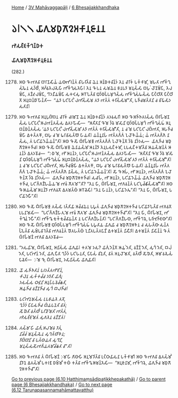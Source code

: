 
[Home](/) / [3V Mahāvaggapāḷi](/tipitaka/3V.md) / [6 Bhesajjakkhandhaka](/tipitaka/3V/6.md)

# 𑁬𑁇𑁧𑁧 𑀬𑀸𑀕𑀼𑀫𑀥𑀼𑀕𑁄𑀍𑀅𑀓𑀸𑀦𑀼𑀚𑀸𑀦𑀦

### 𑀪𑁂𑀲𑀚𑁆𑀚𑀓𑁆𑀔𑀦𑁆𑀥𑀓

### 𑀬𑀸𑀕𑀼𑀫𑀥𑀼𑀕𑁄𑀍𑀅𑀓𑀸𑀦𑀼𑀚𑀸𑀦𑀦

(282.)

1278. 𑀅𑀣 𑀔𑁄 𑀪𑀕𑀯𑀸 𑀩𑀸𑀭𑀸𑀡𑀲𑀺𑀬𑀁 𑀬𑀣𑀸𑀪𑀺𑀭𑀦𑁆𑀢𑀁 𑀯𑀺𑀳𑀭𑀺𑀢𑁆𑀯𑀸 𑀬𑁂𑀦 𑀅𑀦𑁆𑀥𑀓𑀯𑀺𑀦𑁆𑀤𑀁 𑀢𑁂𑀦 𑀘𑀸𑀭𑀺𑀓𑀁 𑀧𑀓𑁆𑀓𑀸𑀫𑀺, 𑀫𑀳𑀢𑀸 𑀪𑀺𑀓𑁆𑀔𑀼𑀲𑀁𑀖𑁂𑀦 𑀲𑀤𑁆𑀥𑀺𑀁, 𑀅𑀟𑁆𑀠𑀢𑁂𑀮𑀲𑁂𑀳𑀺 𑀪𑀺𑀓𑁆𑀔𑀼𑀲𑀢𑁂𑀳𑀺𑁇 𑀢𑁂𑀦 𑀔𑁄 𑀧𑀦 𑀲𑀫𑀬𑁂𑀦 𑀚𑀸𑀦𑀧𑀤𑀸 𑀫𑀦𑀼𑀲𑁆𑀲𑀸 𑀩𑀳𑀼𑀁 𑀮𑁄𑀡𑀫𑁆𑀧𑀺, 𑀢𑁂𑀮𑀫𑁆𑀧𑀺, 𑀢𑀡𑁆𑀟𑀼𑀮𑀫𑁆𑀧𑀺, 𑀔𑀸𑀤𑀦𑀻𑀬𑀫𑁆𑀧𑀺 𑀲𑀓𑀝𑁂𑀲𑀼 𑀆𑀭𑁄𑀧𑁂𑀢𑁆𑀯𑀸 𑀩𑀼𑀤𑁆𑀥𑀧𑁆𑀧𑀫𑀼𑀔𑀲𑁆𑀲 𑀪𑀺𑀓𑁆𑀔𑀼𑀲𑀁𑀖𑀲𑁆𑀲 𑀧𑀺𑀝𑁆𑀞𑀺𑀢𑁄 𑀧𑀺𑀝𑁆𑀞𑀺𑀢𑁄 𑀅𑀦𑀼𑀩𑀦𑁆𑀥𑀸 𑀳𑁄𑀦𑁆𑀢𑀺—  “𑀬𑀤𑀸 𑀧𑀝𑀺𑀧𑀸𑀝𑀺𑀁 𑀮𑀪𑀺𑀲𑁆𑀲𑀸𑀫 𑀢𑀤𑀸 𑀪𑀢𑁆𑀢𑀁 𑀓𑀭𑀺𑀲𑁆𑀲𑀸𑀫𑀸”𑀢𑀺, 𑀧𑀜𑁆𑀘𑀫𑀢𑁆𑀢𑀸𑀦𑀺 𑀘 𑀯𑀺𑀖𑀸𑀲𑀸𑀤𑀲𑀢𑀸𑀦𑀺𑁇

1279. 𑀅𑀣 𑀔𑁄 𑀪𑀕𑀯𑀸 𑀅𑀦𑀼𑀧𑀼𑀩𑁆𑀩𑁂𑀦 𑀘𑀸𑀭𑀺𑀓𑀁 𑀘𑀭𑀫𑀸𑀦𑁄 𑀬𑁂𑀦 𑀅𑀦𑁆𑀥𑀓𑀯𑀺𑀦𑁆𑀤𑀁 𑀢𑀤𑀯𑀲𑀭𑀺𑁇 𑀅𑀣 𑀔𑁄 𑀅𑀜𑁆𑀜𑀢𑀭𑀲𑁆𑀲 𑀩𑁆𑀭𑀸𑀳𑁆𑀫𑀡𑀲𑁆𑀲 𑀧𑀝𑀺𑀧𑀸𑀝𑀺𑀁 𑀅𑀮𑀪𑀦𑁆𑀢𑀲𑁆𑀲 𑀏𑀢𑀤𑀳𑁄𑀲𑀺—  “𑀅𑀢𑀻𑀢𑀸𑀦𑀺 𑀔𑁄 𑀫𑁂 𑀤𑁆𑀯𑁂 𑀫𑀸𑀲𑀸𑀦𑀺 𑀩𑀼𑀤𑁆𑀥𑀧𑁆𑀧𑀫𑀼𑀔𑀁 𑀪𑀺𑀓𑁆𑀔𑀼𑀲𑀁𑀖𑀁 𑀅𑀦𑀼𑀩𑀦𑁆𑀥𑀦𑁆𑀢𑀲𑁆𑀲 ‘𑀬𑀤𑀸 𑀧𑀝𑀺𑀧𑀸𑀝𑀺𑀁 𑀮𑀪𑀺𑀲𑁆𑀲𑀸𑀫𑀺 𑀢𑀤𑀸 𑀪𑀢𑁆𑀢𑀁 𑀓𑀭𑀺𑀲𑁆𑀲𑀸𑀫𑀻’𑀢𑀺, 𑀦 𑀘 𑀫𑁂 𑀧𑀝𑀺𑀧𑀸𑀝𑀺 𑀮𑀩𑁆𑀪𑀢𑀺, 𑀅𑀳𑀜𑁆𑀘𑀫𑁆𑀳𑀺 𑀏𑀓𑀢𑁆𑀢𑀓𑁄, 𑀩𑀳𑀼 𑀘 𑀫𑁂 𑀖𑀭𑀸𑀯𑀸𑀲𑀢𑁆𑀣𑁄 𑀳𑀸𑀬𑀢𑀺𑁇 𑀬𑀦𑁆𑀦𑀽𑀦𑀸𑀳𑀁 𑀪𑀢𑁆𑀢𑀕𑁆𑀕𑀁 𑀑𑀮𑁄𑀓𑁂𑀬𑁆𑀬𑀁; 𑀬𑀁 𑀪𑀢𑁆𑀢𑀕𑁆𑀕𑁂 𑀦𑀸𑀲𑁆𑀲, 𑀢𑀁 𑀧𑀝𑀺𑀬𑀸𑀤𑁂𑀬𑁆𑀬𑀦𑁆”𑀢𑀺𑁇 𑀅𑀣 𑀔𑁄 𑀲𑁄 𑀩𑁆𑀭𑀸𑀳𑁆𑀫𑀡𑁄 𑀪𑀢𑁆𑀢𑀕𑁆𑀕𑀁 𑀑𑀮𑁄𑀓𑁂𑀦𑁆𑀢𑁄 𑀤𑁆𑀯𑁂 𑀦𑀸𑀤𑁆𑀤𑀲—  𑀬𑀸𑀕𑀼𑀜𑁆𑀘 𑀫𑀥𑀼𑀕𑁄𑀍𑀅𑀓𑀜𑁆𑀘𑁇 𑀅𑀣 𑀔𑁄 𑀲𑁄 𑀩𑁆𑀭𑀸𑀳𑁆𑀫𑀡𑁄 𑀬𑁂𑀦𑀸𑀬𑀲𑁆𑀫𑀸 𑀆𑀦𑀦𑁆𑀤𑁄 𑀢𑁂𑀦𑀼𑀧𑀲𑀗𑁆𑀓𑀫𑀺, 𑀉𑀧𑀲𑀗𑁆𑀓𑀫𑀺𑀢𑁆𑀯𑀸 𑀆𑀬𑀲𑁆𑀫𑀦𑁆𑀢𑀁 𑀆𑀦𑀦𑁆𑀤𑀁 𑀏𑀢𑀤𑀯𑁄𑀘—  “𑀇𑀥 𑀫𑁂, 𑀪𑁄 𑀆𑀦𑀦𑁆𑀤, 𑀧𑀝𑀺𑀧𑀸𑀝𑀺𑀁 𑀅𑀮𑀪𑀦𑁆𑀢𑀲𑁆𑀲 𑀏𑀢𑀤𑀳𑁄𑀲𑀺—  ‘𑀅𑀢𑀻𑀢𑀸𑀦𑀺 𑀔𑁄 𑀫𑁂 𑀤𑁆𑀯𑁂 𑀫𑀸𑀲𑀸𑀦𑀺 𑀩𑀼𑀤𑁆𑀥𑀧𑁆𑀧𑀫𑀼𑀔𑀁 𑀪𑀺𑀓𑁆𑀔𑀼𑀲𑀁𑀖𑀁 𑀅𑀦𑀼𑀩𑀦𑁆𑀥𑀦𑁆𑀢𑀲𑁆𑀲, “𑀬𑀤𑀸 𑀧𑀝𑀺𑀧𑀸𑀝𑀺𑀁 𑀮𑀪𑀺𑀲𑁆𑀲𑀸𑀫𑀺 𑀢𑀤𑀸 𑀪𑀢𑁆𑀢𑀁 𑀓𑀭𑀺𑀲𑁆𑀲𑀸𑀫𑀻”𑀢𑀺𑁇 𑀦 𑀘 𑀫𑁂 𑀧𑀝𑀺𑀧𑀸𑀝𑀺 𑀮𑀩𑁆𑀪𑀢𑀺, 𑀅𑀳𑀜𑁆𑀘𑀫𑁆𑀳𑀺 𑀏𑀓𑀢𑁆𑀢𑀓𑁄, 𑀩𑀳𑀼 𑀘 𑀫𑁂 𑀖𑀭𑀸𑀯𑀸𑀲𑀢𑁆𑀣𑁄 𑀳𑀸𑀬𑀢𑀺𑁇 𑀬𑀦𑁆𑀦𑀽𑀦𑀸𑀳𑀁 𑀪𑀢𑁆𑀢𑀕𑁆𑀕𑀁 𑀑𑀮𑁄𑀓𑁂𑀬𑁆𑀬𑀁; 𑀬𑀁 𑀪𑀢𑁆𑀢𑀕𑁆𑀕𑁂 𑀦𑀸𑀲𑁆𑀲, 𑀢𑀁 𑀧𑀝𑀺𑀬𑀸𑀤𑁂𑀬𑁆𑀬𑀦𑁆’𑀢𑀺𑁇 𑀲𑁄 𑀔𑁄 𑀅𑀳𑀁, 𑀪𑁄 𑀆𑀦𑀦𑁆𑀤, 𑀪𑀢𑁆𑀢𑀕𑁆𑀕𑀁 𑀑𑀮𑁄𑀓𑁂𑀦𑁆𑀢𑁄 𑀤𑁆𑀯𑁂 𑀦𑀸𑀤𑁆𑀤𑀲𑀁—  𑀬𑀸𑀕𑀼𑀜𑁆𑀘 𑀫𑀥𑀼𑀕𑁄𑀍𑀅𑀓𑀜𑁆𑀘𑁇 𑀲𑀘𑀸𑀳𑀁, 𑀪𑁄 𑀆𑀦𑀦𑁆𑀤, 𑀧𑀝𑀺𑀬𑀸𑀤𑁂𑀬𑁆𑀬𑀁 𑀬𑀸𑀕𑀼𑀜𑁆𑀘 𑀫𑀥𑀼𑀕𑁄𑀍𑀅𑀓𑀜𑁆𑀘, 𑀧𑀝𑀺𑀕𑁆𑀕𑀡𑁆𑀳𑁂𑀬𑁆𑀬 𑀫𑁂 𑀪𑀯𑀁 𑀕𑁄𑀢𑀫𑁄”𑀢𑀺? “𑀢𑁂𑀦 𑀳𑀺, 𑀩𑁆𑀭𑀸𑀳𑁆𑀫𑀡, 𑀪𑀕𑀯𑀦𑁆𑀢𑀁 𑀧𑀝𑀺𑀧𑀼𑀘𑁆𑀙𑀺𑀲𑁆𑀲𑀸𑀫𑀻”𑀢𑀺𑁇 𑀅𑀣 𑀔𑁄 𑀆𑀬𑀲𑁆𑀫𑀸 𑀆𑀦𑀦𑁆𑀤𑁄 𑀪𑀕𑀯𑀢𑁄 𑀏𑀢𑀫𑀢𑁆𑀣𑀁 𑀆𑀭𑁄𑀘𑁂𑀲𑀺𑁇 “𑀢𑁂𑀦 𑀳𑀸𑀦𑀦𑁆𑀤, 𑀧𑀝𑀺𑀬𑀸𑀤𑁂𑀢𑀽”𑀢𑀺𑁇 “𑀢𑁂𑀦 𑀳𑀺, 𑀩𑁆𑀭𑀸𑀳𑁆𑀫𑀡, 𑀧𑀝𑀺𑀬𑀸𑀤𑁂𑀳𑀻”𑀢𑀺𑁇

1280. 𑀅𑀣 𑀔𑁄 𑀲𑁄 𑀩𑁆𑀭𑀸𑀳𑁆𑀫𑀡𑁄 𑀢𑀲𑁆𑀲𑀸 𑀭𑀢𑁆𑀢𑀺𑀬𑀸 𑀅𑀘𑁆𑀘𑀬𑁂𑀦 𑀧𑀳𑀽𑀢𑀁 𑀬𑀸𑀕𑀼𑀜𑁆𑀘 𑀫𑀥𑀼𑀕𑁄𑀍𑀅𑀓𑀜𑁆𑀘 𑀧𑀝𑀺𑀬𑀸𑀤𑀸𑀧𑁂𑀢𑁆𑀯𑀸 𑀪𑀕𑀯𑀢𑁄 𑀉𑀧𑀦𑀸𑀫𑁂𑀲𑀺—  “𑀧𑀝𑀺𑀕𑁆𑀕𑀡𑁆𑀳𑀸𑀢𑀼 𑀫𑁂 𑀪𑀯𑀁 𑀕𑁄𑀢𑀫𑁄 𑀬𑀸𑀕𑀼𑀜𑁆𑀘 𑀫𑀥𑀼𑀕𑁄𑀍𑀅𑀓𑀜𑁆𑀘𑀸”𑀢𑀺𑁇 “𑀢𑁂𑀦 𑀳𑀺, 𑀩𑁆𑀭𑀸𑀳𑁆𑀫𑀡, 𑀪𑀺𑀓𑁆𑀔𑀽𑀦𑀁 𑀤𑁂𑀳𑀻”𑀢𑀺𑁇 𑀪𑀺𑀓𑁆𑀔𑀽 𑀓𑀼𑀓𑁆𑀓𑀼𑀘𑁆𑀘𑀸𑀬𑀦𑁆𑀢𑀸 𑀦 𑀧𑀝𑀺𑀕𑁆𑀕𑀡𑁆𑀳𑀦𑁆𑀢𑀺𑁇 “𑀧𑀝𑀺𑀕𑁆𑀕𑀡𑁆𑀳𑀣, 𑀪𑀺𑀓𑁆𑀔𑀯𑁂, 𑀧𑀭𑀺𑀪𑀼𑀜𑁆𑀚𑀣𑀸”𑀢𑀺𑁇 𑀅𑀣 𑀔𑁄 𑀲𑁄 𑀩𑁆𑀭𑀸𑀳𑁆𑀫𑀡𑁄 𑀩𑀼𑀤𑁆𑀥𑀧𑁆𑀧𑀫𑀼𑀔𑀁 𑀪𑀺𑀓𑁆𑀔𑀼𑀲𑀁𑀖𑀁 𑀧𑀳𑀽𑀢𑀸𑀬 𑀬𑀸𑀕𑀼𑀬𑀸 𑀘 𑀫𑀥𑀼𑀕𑁄𑀍𑀅𑀓𑁂𑀦 𑀘 𑀲𑀳𑀢𑁆𑀣𑀸 𑀲𑀦𑁆𑀢𑀧𑁆𑀧𑁂𑀢𑁆𑀯𑀸 𑀲𑀫𑁆𑀧𑀯𑀸𑀭𑁂𑀢𑁆𑀯𑀸 𑀪𑀕𑀯𑀦𑁆𑀢𑀁 𑀥𑁄𑀢𑀳𑀢𑁆𑀣𑀁 𑀑𑀦𑀻𑀢𑀧𑀢𑁆𑀢𑀧𑀸𑀡𑀺𑀁 𑀏𑀓𑀫𑀦𑁆𑀢𑀁 𑀦𑀺𑀲𑀻𑀤𑀺𑁇 𑀏𑀓𑀫𑀦𑁆𑀢𑀁 𑀦𑀺𑀲𑀺𑀦𑁆𑀦𑀁 𑀔𑁄 𑀢𑀁 𑀩𑁆𑀭𑀸𑀳𑁆𑀫𑀡𑀁 𑀪𑀕𑀯𑀸 𑀏𑀢𑀤𑀯𑁄𑀘—

1281. “𑀤𑀲𑀬𑀺𑀫𑁂, 𑀩𑁆𑀭𑀸𑀳𑁆𑀫𑀡, 𑀆𑀦𑀺𑀲𑀁𑀲𑀸 𑀬𑀸𑀕𑀼𑀬𑀸𑁇 𑀓𑀢𑀫𑁂 𑀤𑀲? 𑀬𑀸𑀕𑀼𑀁 𑀤𑁂𑀦𑁆𑀢𑁄 𑀆𑀬𑀼𑀁 𑀤𑁂𑀢𑀺, 𑀯𑀡𑁆𑀡𑀁 𑀤𑁂𑀢𑀺, 𑀲𑀼𑀔𑀁 𑀤𑁂𑀢𑀺, 𑀩𑀮𑀁 𑀤𑁂𑀢𑀺, 𑀧𑀝𑀺𑀪𑀸𑀦𑀁 𑀤𑁂𑀢𑀺, 𑀬𑀸𑀕𑀼 𑀧𑀻𑀢𑀸 𑀔𑀼𑀤𑁆𑀤𑀁 𑀧𑀝𑀺𑀳𑀦𑀢𑀺, 𑀧𑀺𑀧𑀸𑀲𑀁 𑀯𑀺𑀦𑁂𑀢𑀺, 𑀯𑀸𑀢𑀁 𑀅𑀦𑀼𑀮𑁄𑀫𑁂𑀢𑀺, 𑀯𑀢𑁆𑀣𑀺𑀁 𑀲𑁄𑀥𑁂𑀢𑀺, 𑀆𑀫𑀸𑀯𑀲𑁂𑀲𑀁 𑀧𑀸𑀘𑁂𑀢𑀺—  𑀇𑀫𑁂 𑀔𑁄, 𑀩𑁆𑀭𑀸𑀳𑁆𑀫𑀡, 𑀤𑀲𑀸𑀦𑀺𑀲𑀁𑀲𑀸 𑀬𑀸𑀕𑀼𑀬𑀸𑀢𑀺𑁇

1282. _𑀬𑁄 𑀲𑀜𑁆𑀜𑀢𑀸𑀦𑀁 𑀧𑀭𑀤𑀢𑁆𑀢𑀪𑁄𑀚𑀺𑀦𑀁,_  
_𑀓𑀸𑀮𑁂𑀦 𑀲𑀓𑁆𑀓𑀘𑁆𑀘 𑀤𑀤𑀸𑀢𑀺 𑀬𑀸𑀕𑀼𑀁;_  
_𑀤𑀲𑀲𑁆𑀲 𑀞𑀸𑀦𑀸𑀦𑀺 𑀅𑀦𑀼𑀧𑁆𑀧𑀯𑁂𑀘𑁆𑀙𑀢𑀺,_  
_𑀆𑀬𑀼𑀜𑁆𑀘 𑀯𑀡𑁆𑀡𑀜𑁆𑀘 𑀲𑀼𑀔𑀁 𑀩𑀮𑀜𑁆𑀘𑁇_  


1283. _𑀧𑀝𑀺𑀪𑀸𑀦𑀫𑀲𑁆𑀲 𑀉𑀧𑀚𑀸𑀬𑀢𑁂 𑀢𑀢𑁄,_  
_𑀔𑀼𑀤𑁆𑀤𑀁 𑀧𑀺𑀧𑀸𑀲𑀜𑁆𑀘 𑀩𑁆𑀬𑀧𑀦𑁂𑀢𑀺 𑀯𑀸𑀢𑀁;_  
_𑀲𑁄𑀥𑁂𑀢𑀺 𑀯𑀢𑁆𑀣𑀺𑀁 𑀧𑀭𑀺𑀡𑀸𑀫𑁂𑀢𑀺 𑀪𑀢𑁆𑀢𑀁,_  
_𑀪𑁂𑀲𑀚𑁆𑀚𑀫𑁂𑀢𑀁 𑀲𑀼𑀕𑀢𑁂𑀦 𑀯𑀡𑁆𑀡𑀺𑀢𑀁𑁇_  


1284. _𑀢𑀲𑁆𑀫𑀸 𑀳𑀺 𑀬𑀸𑀕𑀼𑀁 𑀅𑀮𑀫𑁂𑀯 𑀤𑀸𑀢𑀼𑀁,_  
_𑀦𑀺𑀘𑁆𑀘𑀁 𑀫𑀦𑀼𑀲𑁆𑀲𑁂𑀦 𑀲𑀼𑀔𑀢𑁆𑀣𑀺𑀓𑁂𑀦;_  
_𑀤𑀺𑀩𑁆𑀩𑀸𑀦𑀺 𑀯𑀸 𑀧𑀢𑁆𑀣𑀬𑀢𑀸 𑀲𑀼𑀔𑀸𑀦𑀺,_  
_𑀫𑀦𑀼𑀲𑁆𑀲𑀲𑁄𑀪𑀕𑁆𑀬𑀢𑀫𑀺𑀘𑁆𑀙𑀢𑀸 𑀯𑀸”𑀢𑀺𑁇_  


1285. 𑀅𑀣 𑀔𑁄 𑀪𑀕𑀯𑀸 𑀢𑀁 𑀩𑁆𑀭𑀸𑀳𑁆𑀫𑀡𑀁 𑀇𑀫𑀸𑀳𑀺 𑀕𑀸𑀣𑀸𑀳𑀺 𑀅𑀦𑀼𑀫𑁄𑀤𑀺𑀢𑁆𑀯𑀸 𑀉𑀝𑁆𑀞𑀸𑀬𑀸𑀲𑀦𑀸 𑀧𑀓𑁆𑀓𑀸𑀫𑀺𑁇 𑀅𑀣 𑀔𑁄 𑀪𑀕𑀯𑀸 𑀏𑀢𑀲𑁆𑀫𑀺𑀁 𑀦𑀺𑀤𑀸𑀦𑁂 𑀏𑀢𑀲𑁆𑀫𑀺𑀁 𑀧𑀓𑀭𑀡𑁂 𑀥𑀫𑁆𑀫𑀺𑀁 𑀓𑀣𑀁 𑀓𑀢𑁆𑀯𑀸 𑀪𑀺𑀓𑁆𑀔𑀽 𑀆𑀫𑀦𑁆𑀢𑁂𑀲𑀺—  “𑀅𑀦𑀼𑀚𑀸𑀦𑀸𑀫𑀺, 𑀪𑀺𑀓𑁆𑀔𑀯𑁂, 𑀬𑀸𑀕𑀼𑀜𑁆𑀘 𑀫𑀥𑀼𑀕𑁄𑀍𑀅𑀓𑀜𑁆𑀘𑀸”𑀢𑀺𑁇

[Go to previous page (6.10 Hatthimaṃsādipaṭikkhepakathā)](/tipitaka/3V/6/6.10.md) / [Go to parent page (6 Bhesajjakkhandhaka)](/tipitaka/3V/6.md) / [Go to next page (6.12 Taruṇapasannamahāmattavatthu)](/tipitaka/3V/6/6.12.md)


